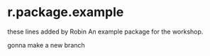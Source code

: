 # r.package.example

these lines added by Robin
An example package for the workshop.

gonna make a new branch
